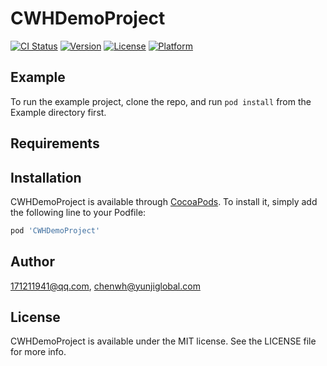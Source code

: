 # CWHDemoProject

[![CI Status](https://img.shields.io/travis/171211941@qq.com/CWHDemoProject.svg?style=flat)](https://travis-ci.org/171211941@qq.com/CWHDemoProject)
[![Version](https://img.shields.io/cocoapods/v/CWHDemoProject.svg?style=flat)](https://cocoapods.org/pods/CWHDemoProject)
[![License](https://img.shields.io/cocoapods/l/CWHDemoProject.svg?style=flat)](https://cocoapods.org/pods/CWHDemoProject)
[![Platform](https://img.shields.io/cocoapods/p/CWHDemoProject.svg?style=flat)](https://cocoapods.org/pods/CWHDemoProject)

## Example

To run the example project, clone the repo, and run `pod install` from the Example directory first.

## Requirements

## Installation

CWHDemoProject is available through [CocoaPods](https://cocoapods.org). To install
it, simply add the following line to your Podfile:

```ruby
pod 'CWHDemoProject'
```

## Author

171211941@qq.com, chenwh@yunjiglobal.com

## License

CWHDemoProject is available under the MIT license. See the LICENSE file for more info.
